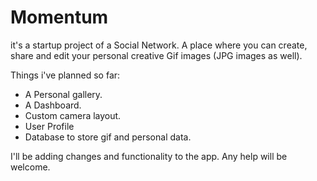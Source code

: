 # Momentum

it's a startup project of a Social Network. 
A place where you can create, share and edit your personal creative Gif images (JPG images as well).

Things i've planned so far:
- A Personal gallery.
- A Dashboard.
- Custom camera layout.
- User Profile
- Database to store gif and personal data.


I'll be adding changes and functionality to the app. Any help will be welcome.

